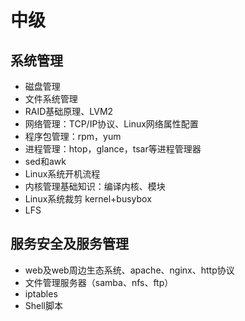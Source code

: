 #  中级
## 系统管理
- 磁盘管理
- 文件系统管理
- RAID基础原理、LVM2
- 网络管理：TCP/IP协议、Linux网络属性配置
- 程序包管理：rpm，yum
- 进程管理：htop，glance，tsar等进程管理器
- sed和awk
- Linux系统开机流程
- 内核管理基础知识：编译内核、模块
- Linux系统裁剪 kernel+busybox
- LFS

## 服务安全及服务管理
- web及web周边生态系统、apache、nginx、http协议
- 文件管理服务器（samba、nfs、ftp）
- iptables
- Shell脚本
